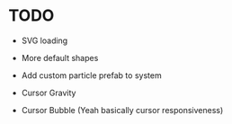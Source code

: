 # TODO

- SVG loading
- More default shapes

- Add custom particle prefab to system

- Cursor Gravity
- Cursor Bubble
(Yeah basically cursor responsiveness)